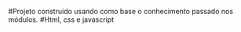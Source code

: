   #Projeto construido usando como base o conhecimento passado nos módulos.
  #Html, css e javascript